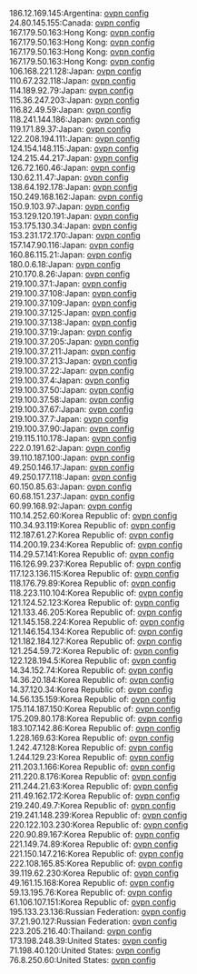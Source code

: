 186.12.169.145:Argentina: [ovpn config](vpn/186_12_169_145.ovpn)  
24.80.145.155:Canada: [ovpn config](vpn/24_80_145_155.ovpn)  
167.179.50.163:Hong Kong: [ovpn config](vpn/167_179_50_163.ovpn)  
167.179.50.163:Hong Kong: [ovpn config](vpn/167_179_50_163.ovpn)  
167.179.50.163:Hong Kong: [ovpn config](vpn/167_179_50_163.ovpn)  
167.179.50.163:Hong Kong: [ovpn config](vpn/167_179_50_163.ovpn)  
106.168.221.128:Japan: [ovpn config](vpn/106_168_221_128.ovpn)  
110.67.232.118:Japan: [ovpn config](vpn/110_67_232_118.ovpn)  
114.189.92.79:Japan: [ovpn config](vpn/114_189_92_79.ovpn)  
115.36.247.203:Japan: [ovpn config](vpn/115_36_247_203.ovpn)  
116.82.49.59:Japan: [ovpn config](vpn/116_82_49_59.ovpn)  
118.241.144.186:Japan: [ovpn config](vpn/118_241_144_186.ovpn)  
119.171.89.37:Japan: [ovpn config](vpn/119_171_89_37.ovpn)  
122.208.194.111:Japan: [ovpn config](vpn/122_208_194_111.ovpn)  
124.154.148.115:Japan: [ovpn config](vpn/124_154_148_115.ovpn)  
124.215.44.217:Japan: [ovpn config](vpn/124_215_44_217.ovpn)  
126.72.160.46:Japan: [ovpn config](vpn/126_72_160_46.ovpn)  
130.62.11.47:Japan: [ovpn config](vpn/130_62_11_47.ovpn)  
138.64.192.178:Japan: [ovpn config](vpn/138_64_192_178.ovpn)  
150.249.168.162:Japan: [ovpn config](vpn/150_249_168_162.ovpn)  
150.9.103.97:Japan: [ovpn config](vpn/150_9_103_97.ovpn)  
153.129.120.191:Japan: [ovpn config](vpn/153_129_120_191.ovpn)  
153.175.130.34:Japan: [ovpn config](vpn/153_175_130_34.ovpn)  
153.231.172.170:Japan: [ovpn config](vpn/153_231_172_170.ovpn)  
157.147.90.116:Japan: [ovpn config](vpn/157_147_90_116.ovpn)  
160.86.115.21:Japan: [ovpn config](vpn/160_86_115_21.ovpn)  
180.0.6.18:Japan: [ovpn config](vpn/180_0_6_18.ovpn)  
210.170.8.26:Japan: [ovpn config](vpn/210_170_8_26.ovpn)  
219.100.37.1:Japan: [ovpn config](vpn/219_100_37_1.ovpn)  
219.100.37.108:Japan: [ovpn config](vpn/219_100_37_108.ovpn)  
219.100.37.109:Japan: [ovpn config](vpn/219_100_37_109.ovpn)  
219.100.37.125:Japan: [ovpn config](vpn/219_100_37_125.ovpn)  
219.100.37.138:Japan: [ovpn config](vpn/219_100_37_138.ovpn)  
219.100.37.19:Japan: [ovpn config](vpn/219_100_37_19.ovpn)  
219.100.37.205:Japan: [ovpn config](vpn/219_100_37_205.ovpn)  
219.100.37.211:Japan: [ovpn config](vpn/219_100_37_211.ovpn)  
219.100.37.213:Japan: [ovpn config](vpn/219_100_37_213.ovpn)  
219.100.37.22:Japan: [ovpn config](vpn/219_100_37_22.ovpn)  
219.100.37.4:Japan: [ovpn config](vpn/219_100_37_4.ovpn)  
219.100.37.50:Japan: [ovpn config](vpn/219_100_37_50.ovpn)  
219.100.37.58:Japan: [ovpn config](vpn/219_100_37_58.ovpn)  
219.100.37.67:Japan: [ovpn config](vpn/219_100_37_67.ovpn)  
219.100.37.7:Japan: [ovpn config](vpn/219_100_37_7.ovpn)  
219.100.37.90:Japan: [ovpn config](vpn/219_100_37_90.ovpn)  
219.115.110.178:Japan: [ovpn config](vpn/219_115_110_178.ovpn)  
222.0.191.62:Japan: [ovpn config](vpn/222_0_191_62.ovpn)  
39.110.187.100:Japan: [ovpn config](vpn/39_110_187_100.ovpn)  
49.250.146.17:Japan: [ovpn config](vpn/49_250_146_17.ovpn)  
49.250.177.118:Japan: [ovpn config](vpn/49_250_177_118.ovpn)  
60.150.85.63:Japan: [ovpn config](vpn/60_150_85_63.ovpn)  
60.68.151.237:Japan: [ovpn config](vpn/60_68_151_237.ovpn)  
60.99.168.92:Japan: [ovpn config](vpn/60_99_168_92.ovpn)  
110.14.252.60:Korea Republic of: [ovpn config](vpn/110_14_252_60.ovpn)  
110.34.93.119:Korea Republic of: [ovpn config](vpn/110_34_93_119.ovpn)  
112.187.61.27:Korea Republic of: [ovpn config](vpn/112_187_61_27.ovpn)  
114.200.19.234:Korea Republic of: [ovpn config](vpn/114_200_19_234.ovpn)  
114.29.57.141:Korea Republic of: [ovpn config](vpn/114_29_57_141.ovpn)  
116.126.99.237:Korea Republic of: [ovpn config](vpn/116_126_99_237.ovpn)  
117.123.136.115:Korea Republic of: [ovpn config](vpn/117_123_136_115.ovpn)  
118.176.79.89:Korea Republic of: [ovpn config](vpn/118_176_79_89.ovpn)  
118.223.110.104:Korea Republic of: [ovpn config](vpn/118_223_110_104.ovpn)  
121.124.52.123:Korea Republic of: [ovpn config](vpn/121_124_52_123.ovpn)  
121.133.46.205:Korea Republic of: [ovpn config](vpn/121_133_46_205.ovpn)  
121.145.158.224:Korea Republic of: [ovpn config](vpn/121_145_158_224.ovpn)  
121.146.154.134:Korea Republic of: [ovpn config](vpn/121_146_154_134.ovpn)  
121.182.184.127:Korea Republic of: [ovpn config](vpn/121_182_184_127.ovpn)  
121.254.59.72:Korea Republic of: [ovpn config](vpn/121_254_59_72.ovpn)  
122.128.194.5:Korea Republic of: [ovpn config](vpn/122_128_194_5.ovpn)  
14.34.152.74:Korea Republic of: [ovpn config](vpn/14_34_152_74.ovpn)  
14.36.20.184:Korea Republic of: [ovpn config](vpn/14_36_20_184.ovpn)  
14.37.120.34:Korea Republic of: [ovpn config](vpn/14_37_120_34.ovpn)  
14.56.135.159:Korea Republic of: [ovpn config](vpn/14_56_135_159.ovpn)  
175.114.187.150:Korea Republic of: [ovpn config](vpn/175_114_187_150.ovpn)  
175.209.80.178:Korea Republic of: [ovpn config](vpn/175_209_80_178.ovpn)  
183.107.142.86:Korea Republic of: [ovpn config](vpn/183_107_142_86.ovpn)  
1.228.169.63:Korea Republic of: [ovpn config](vpn/1_228_169_63.ovpn)  
1.242.47.128:Korea Republic of: [ovpn config](vpn/1_242_47_128.ovpn)  
1.244.129.23:Korea Republic of: [ovpn config](vpn/1_244_129_23.ovpn)  
211.203.1.166:Korea Republic of: [ovpn config](vpn/211_203_1_166.ovpn)  
211.220.8.176:Korea Republic of: [ovpn config](vpn/211_220_8_176.ovpn)  
211.244.21.63:Korea Republic of: [ovpn config](vpn/211_244_21_63.ovpn)  
211.49.162.172:Korea Republic of: [ovpn config](vpn/211_49_162_172.ovpn)  
219.240.49.7:Korea Republic of: [ovpn config](vpn/219_240_49_7.ovpn)  
219.241.148.239:Korea Republic of: [ovpn config](vpn/219_241_148_239.ovpn)  
220.122.103.230:Korea Republic of: [ovpn config](vpn/220_122_103_230.ovpn)  
220.90.89.167:Korea Republic of: [ovpn config](vpn/220_90_89_167.ovpn)  
221.149.74.89:Korea Republic of: [ovpn config](vpn/221_149_74_89.ovpn)  
221.150.147.216:Korea Republic of: [ovpn config](vpn/221_150_147_216.ovpn)  
222.108.165.85:Korea Republic of: [ovpn config](vpn/222_108_165_85.ovpn)  
39.119.62.230:Korea Republic of: [ovpn config](vpn/39_119_62_230.ovpn)  
49.161.15.168:Korea Republic of: [ovpn config](vpn/49_161_15_168.ovpn)  
59.13.195.76:Korea Republic of: [ovpn config](vpn/59_13_195_76.ovpn)  
61.106.107.151:Korea Republic of: [ovpn config](vpn/61_106_107_151.ovpn)  
195.133.23.136:Russian Federation: [ovpn config](vpn/195_133_23_136.ovpn)  
37.21.90.127:Russian Federation: [ovpn config](vpn/37_21_90_127.ovpn)  
223.205.216.40:Thailand: [ovpn config](vpn/223_205_216_40.ovpn)  
173.198.248.39:United States: [ovpn config](vpn/173_198_248_39.ovpn)  
71.198.40.120:United States: [ovpn config](vpn/71_198_40_120.ovpn)  
76.8.250.60:United States: [ovpn config](vpn/76_8_250_60.ovpn)  
